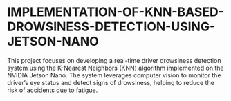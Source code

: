 # IMPLEMENTATION-OF-KNN-BASED-DROWSINESS-DETECTION-USING-JETSON-NANO
This project focuses on developing a real-time driver drowsiness detection system using the K-Nearest Neighbors (KNN) algorithm implemented on the NVIDIA Jetson Nano. The system leverages computer vision to monitor the driver’s eye status and detect signs of drowsiness, helping to reduce the risk of accidents due to fatigue.

